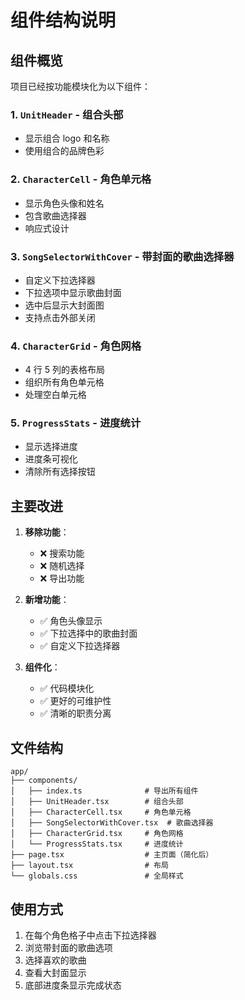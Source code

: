 # 组件结构说明

## 组件概览

项目已经按功能模块化为以下组件：

### 1. `UnitHeader` - 组合头部

- 显示组合 logo 和名称
- 使用组合的品牌色彩

### 2. `CharacterCell` - 角色单元格

- 显示角色头像和姓名
- 包含歌曲选择器
- 响应式设计

### 3. `SongSelectorWithCover` - 带封面的歌曲选择器

- 自定义下拉选择器
- 下拉选项中显示歌曲封面
- 选中后显示大封面图
- 支持点击外部关闭

### 4. `CharacterGrid` - 角色网格

- 4 行 5 列的表格布局
- 组织所有角色单元格
- 处理空白单元格

### 5. `ProgressStats` - 进度统计

- 显示选择进度
- 进度条可视化
- 清除所有选择按钮

## 主要改进

1. **移除功能**：

   - ❌ 搜索功能
   - ❌ 随机选择
   - ❌ 导出功能

2. **新增功能**：

   - ✅ 角色头像显示
   - ✅ 下拉选择中的歌曲封面
   - ✅ 自定义下拉选择器

3. **组件化**：
   - ✅ 代码模块化
   - ✅ 更好的可维护性
   - ✅ 清晰的职责分离

## 文件结构

```
app/
├── components/
│   ├── index.ts              # 导出所有组件
│   ├── UnitHeader.tsx        # 组合头部
│   ├── CharacterCell.tsx     # 角色单元格
│   ├── SongSelectorWithCover.tsx  # 歌曲选择器
│   ├── CharacterGrid.tsx     # 角色网格
│   └── ProgressStats.tsx     # 进度统计
├── page.tsx                  # 主页面（简化后）
├── layout.tsx                # 布局
└── globals.css               # 全局样式
```

## 使用方式

1. 在每个角色格子中点击下拉选择器
2. 浏览带封面的歌曲选项
3. 选择喜欢的歌曲
4. 查看大封面显示
5. 底部进度条显示完成状态
